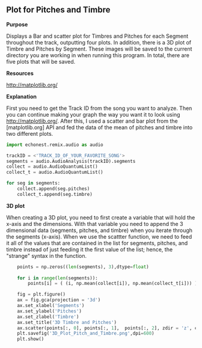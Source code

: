 ## Plot for Pitches and Timbre

**Purpose**

Displays a Bar and scatter plot for Timbres and Pitches for each Segment throughout the track, outputting four plots. In addition, there is a 3D plot of Timbre
and Pitches by Segment. These images will be saved to the current directory you are working in when running this program. In total, there are five plots that will be saved.

**Resources**

http://matplotlib.org/

**Explanation**

First you need to get the Track ID from the song you want to analyze. Then you can continue making your
graph the way you want it to look using http://matplotlib.org/. After this, I used a scatter and bar plot from 
the [matplotlib.org] API and fed the data of the mean of pitches and timbre into two different plots. 

```python
import echonest.remix.audio as audio

trackID = <'TRACK_ID_OF_YOUR_FAVORITE_SONG'>
segments = audio.AudioAnalysis(trackID).segments
collect = audio.AudioQuantumList()
collect_t = audio.AudioQuantumList()

for seg in segments:
    collect.append(seg.pitches)
    collect_t.append(seg.timbre)
```

**3D plot**

When creating a 3D plot, you need to first create a variable that will hold the x-axis and the dimensions. With
that variable you need to append the 3 dimensional data (segments, pitches, and timbre) when you iterate through
the segments (x-axis). When we use the scattter function, we need to feed it all of the values that are contained
in the list for segments, pitches, and timbre instead of just feeding it the first value of the list; hence, the 
"strange" syntax in the function.

```python
    points = np.zeros((len(segments), 3),dtype=float)    
    
    for i in range(len(segments)):        
        points[i] = ( (i, np.mean(collect[i]), np.mean(collect_t[i])) )    

    fig = plt.figure()
    ax = fig.gca(projection = '3d')
    ax.set_xlabel('Segments')
    ax.set_ylabel('Pitches')
    ax.set_zlabel('Timbre')
    ax.set_title('3D Timbre and Pitches')
    ax.scatter(points[:, 0], points[:, 1],  points[:, 2], zdir = 'z', c = '.5')    
    plt.savefig('3D_Plot_Pitch_and_Timbre.png',dpi=600) 
    plt.show()
```
